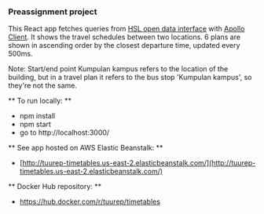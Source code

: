 ### Preassignment project

This React app fetches queries from [HSL open data interface](https://www.hsl.fi/en/opendata) with [Apollo Client](https://www.apollographql.com/docs/react/). It shows the travel schedules between two locations. 6 plans are shown in ascending order by the closest departure time, updated every 500ms.

Note: Start/end point Kumpulan kampus refers to the location of the building, but in a travel plan it refers to the bus stop 'Kumpulan kampus', so they're not the same.

** To run locally: **
* npm install
* npm start
* go to http://localhost:3000/

** See app hosted on AWS Elastic Beanstalk: **
* [http://tuurep-timetables.us-east-2.elasticbeanstalk.com/](http://tuurep-timetables.us-east-2.elasticbeanstalk.com/)

** Docker Hub repository: **
* https://hub.docker.com/r/tuurep/timetables